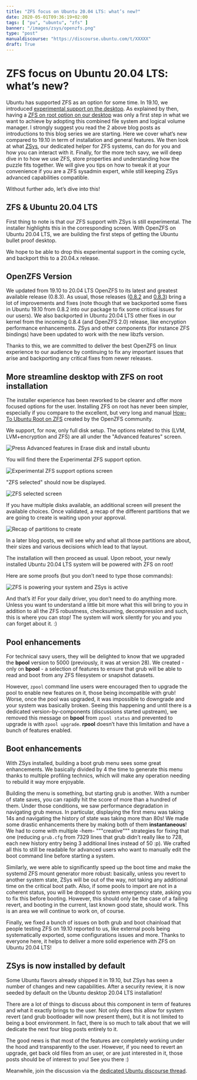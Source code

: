 ```yaml
---
title: "ZFS focus on Ubuntu 20.04 LTS: what’s new?"
date: 2020-05-01T09:36:19+02:00
tags: [ "pu", "ubuntu", "zfs" ]
banner: "/images/zsys/openzfs.png"
type: "post"
manualdiscourse: "https://discourse.ubuntu.com/t/XXXXX"
draft: True
---
```


# ZFS focus on Ubuntu 20.04 LTS: what’s new?

Ubuntu has supported ZFS as an option for some time. In 19.10, we introduced [experimental support on the desktop](/2019/08/06/ubuntu-zfs-support-in-19.10-introduction/). As explained by then, having a [ZFS on root option on our desktop](/2019/10/11/ubuntu-zfs-support-in-19.10-zfs-on-root/) was only a first step in what we want to achieve by adopting this combined file system and logical volume manager. I strongly suggest you read the 2 above blog posts as introductions to this blog series we are starting. Here we cover what’s new compared to 19.10 in term of installation and general features. We then look at what [ZSys](https://github.com/ubuntu/zsys), our dedicated helper for ZFS systems, can do for you and how you can interact with it. Finally, for the more tech savy, we will deep dive in to how we use ZFS, store properties and understanding how the puzzle fits together. We will give you tips on how to tweak it at your convenience if you are a ZFS sysadmin expert, while still keeping ZSys advanced capabilities compatible.

Without further ado, let’s dive into this!

## ZFS & Ubuntu 20.04 LTS

First thing to note is that our ZFS support with ZSys is still experimental. The installer highlights this in the corresponding screen. With OpenZFS on Ubuntu 20.04 LTS, we are building the first steps of getting the Ubuntu bullet proof desktop.

We hope to be able to drop this experimental support in the coming cycle, and backport this to a 20.04.x release.

## OpenZFS Version

We updated from 19.10 to 20.04 LTS OpenZFS to its latest and greatest available release (0.8.3). As usual, those releases ([0.8.2](https://github.com/openzfs/zfs/releases/tag/zfs-0.8.2) and [0.8.3](https://github.com/openzfs/zfs/releases/tag/zfs-0.8.2)) bring a lot of improvements and fixes (note though that we backported some fixes in Ubuntu 19.10 from 0.8.2 into our package to fix some critical issues for our users). We also backported in Ubuntu 20.04 LTS other fixes in our kernel from the incoming 0.8.4 (and OpenZFS 2.0) release, like encryption performance enhancements. ZSys and other components (for instance ZFS bindings) have been updated to work with the new libzfs version.

Thanks to this, we are committed to deliver the best OpenZFS on linux experience to our audience by continuing to fix any important issues that arise and backporting any critical fixes from newer releases.

## More streamline desktop with ZFS on root installation

The installer experience has been reworked to be clearer and offer more focused options for the user. Installing ZFS on root has never been simpler, especially if you compare to the excellent, but very long and manual [How-To Ubuntu Root on ZFS](https://github.com/openzfs/zfs/wiki/Ubuntu-18.04-Root-on-ZFS) created by the OpenZFS community.

We support, for now, only full disk setup. The options related to this (LVM, LVM+encryption and ZFS) are all under the "Advanced features" screen.

![Press Advanced features in Erase disk and install ubuntu](/images/focal/zfs_install_step1.png)

You will find there the Experimental ZFS support option.

![Experimental ZFS support options screen](/images/focal/zfs_install_step2.png)

"ZFS selected" should now be displayed.

![ZFS selected screen](/images/focal/zfs_install_step3.png)

If you have multiple disks available, an additional screen will present the available choices. Once validated, a recap of the different partitions that we are going to create is waiting upon your approval.

![Recap of partitions to create](/images/focal/zfs_install_step4.png)

In a later blog posts, we will see why and what all those partitions are about, their sizes and various decisions which lead to that layout.

The installation will then proceed as usual. Upon reboot, your newly installed Ubuntu 20.04 LTS system will be powered with ZFS on root!

Here are some proofs (but you don’t need to type those commands):

![ZFS is powering your system and ZSys is active](/images/focal/zfs_install_done.png)

And that’s it! For your daily driver, you don’t need to do anything more. Unless you want to understand a little bit more what this will bring to you in addition to all the ZFS robustness, checksuming, decompression and such, this is where you can stop! The system will work silently for you and you can forget about it. :)

## Pool enhancements

For technical savy users, they will be delighted to know that we upgraded the **bpool** version to 5000 (previously, it was at version 28). We created - only on **bpool** - a selection of features to ensure that grub will be able to read and boot from any ZFS filesystem or snapshot datasets.

However, `zpool` command line users were encouraged then to upgrade the pool to enable new features on it, those being incompatible with grub! Worse, once the pool was upgraded, it was impossible to downgrade and your system was basically broken. Seeing this happening and until there is a dedicated version-by-components (discussions started upstream), we removed this message on **bpool** from `zpool status` and prevented to upgrade is with `zpool upgrade`. **rpool** doesn’t have this limitation and have a bunch of features enabled.

## Boot enhancements

With ZSys installed, building a boot grub menu sees some great enhancements. We basically divided by 4 the time to generate this menu thanks to multiple profiling technics, which will make any operation needing to rebuild it way more enjoyable.

Building the menu is something, but starting grub is another. With a number of state saves, you can rapidly hit the score of more than a hundred of them. Under those conditions, we saw performance degradation in navigating grub menus. In particular, displaying the first menu was taking 14s and navigating the history of state was taking more than 80s! We made some drastic enhancements there by making both of them **instantaneous**! We had to come with multiple -hem- """creative""" strategies for fixing that one (reducing `grub.cfg` from 7329 lines that grub didn’t really like to 728, each new history entry being 3 additional lines instead of 50 :p). We crafted all this to still be readable for advanced users who want to manually edit the boot command line before starting a system.

Similarly, we were able to significantly speed up the boot time and make the systemd ZFS mount generator more robust: basically, unless you revert to another system state, ZSys will be out of the way, not taking any additional time on the critical boot path. Also, if some pools to import are not in a coherent status, you will be dropped to system emergency state, asking you to fix this before booting. However, this should only be the case of a failing revert, and booting in the current, last known good state, should work. This is an area we will continue to work on, of course.

Finally, we fixed a bunch of issues on both grub and boot chainload that people testing ZFS on 19.10 reported to us, like external pools being systematically exported, some configurations issues and more. Thanks to everyone here, it helps to deliver a more solid experience with ZFS on Ubuntu 20.04 LTS!

## ZSys is now installed by default

Some Ubuntu flavors already shipped it in 19.10, but ZSys has seen a number of changes and new capabilities. After a security review, it is now seeded by default on the Ubuntu desktop 20.04 LTS installation!

There are a lot of things to discuss about this component in term of features and what it exactly brings to the user. Not only does this allow for system revert (and grub bootloader will now present them), but it is not limited to being a boot environment. In fact, there is so much to talk about that we will dedicate the next four blog posts entirely to it.

The good news is that most of the features are completely working under the hood and transparently to the user. However, if you need to revert an upgrade, get back old files from an user, or are just interested in it, those posts should be of interest to you! See you there :)

Meanwhile, join the discussion via the [dedicated Ubuntu discourse thread](https://discourse.ubuntu.com/t/XXXXX).
